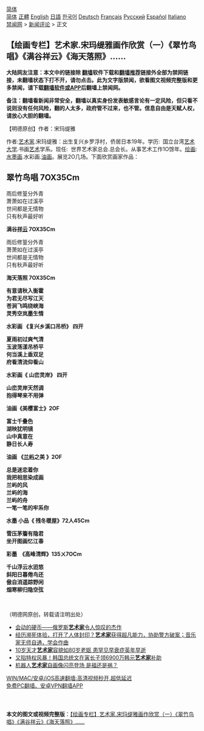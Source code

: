  <!-- 面包屑导航 --> <div class="breadcrumb"><!-- GTranslate: https://gtranslate.io/ -->  <div class="switcher notranslate">  <div class="selected">  <a href="#" onclick="return false;"> 简体</a>  </div>  <div class="option">  <a href="https://www.bannedbook.org" onclick="doGTranslate('zh-CN|zh-CN');jQuery('div.switcher div.selected a').html(jQuery(this).html());return false;" title="简体中文" class="nturl selected"> 简体</a>  <a href="https://www.bannedbook.org/zh-tw/" onclick="doGTranslate('zh-CN|zh-TW');jQuery('div.switcher div.selected a').html(jQuery(this).html());return false;" title="繁體中文" class="nturl"> 正體</a>  <a href="https://www.bannedbook.org/en/" onclick="doGTranslate('zh-CN|en');jQuery('div.switcher div.selected a').html(jQuery(this).html());return false;" title="English" class="nturl"> English</a>  <a href="https://www.bannedbook.org/ja/" onclick="doGTranslate('zh-CN|ja');jQuery('div.switcher div.selected a').html(jQuery(this).html());return false;" title="日本語" class="nturl"> 日語</a>  <a href="https://www.bannedbook.org/ko/" onclick="doGTranslate('zh-CN|ko');jQuery('div.switcher div.selected a').html(jQuery(this).html());return false;" title="한국어" class="nturl"> 한국어</a>  <a href="https://www.bannedbook.org/de/" onclick="doGTranslate('zh-CN|de');jQuery('div.switcher div.selected a').html(jQuery(this).html());return false;" title="Deutsch" class="nturl"> Deutsch</a>  <a href="https://www.bannedbook.org/fr/" onclick="doGTranslate('zh-CN|fr');jQuery('div.switcher div.selected a').html(jQuery(this).html());return false;" title="Français" class="nturl"> Français</a>  <a href="https://www.bannedbook.org/ru/" onclick="doGTranslate('zh-CN|ru');jQuery('div.switcher div.selected a').html(jQuery(this).html());return false;" title="Русский" class="nturl"> Русский</a>  <a href="https://www.bannedbook.org/es/" onclick="doGTranslate('zh-CN|es');jQuery('div.switcher div.selected a').html(jQuery(this).html());return false;" title="Español" class="nturl"> Español</a>  <a href="https://www.bannedbook.org/it/" onclick="doGTranslate('zh-CN|it');jQuery('div.switcher div.selected a').html(jQuery(this).html());return false;" title="Italiano" class="nturl"> Italiano</a>  </div>  </div>      <div class='breadcrumb-sub'><!-- Breadcrumb NavXT 6.3.0 --> <a href="https://www.bannedbook.org/" class="home">禁闻网</a> &gt; <a href="https://www.bannedbook.org/bnews/comments/" class="category">新闻评论</a> &gt; 正文</div></div><h2>【绘画专栏】艺术家.宋玛缇雅画作欣赏（一）《翠竹鸟唱》《满谷祥云》《海天落照》……</h2> <p class="notice"><b>大陆网友注意：本文中的链接除 <a href="https://github.com/bannedbook/fanqiang" >翻墙</a>软件下载和<a href="https://github.com/killgcd/justmysocks/blob/master/README.md">翻墙推荐</a>链接外全部为禁网链接，未翻墙状态下打不开，请勿点击。此为文字版禁闻，欲看图文视频完整版和更多禁闻，请下载<a href="https://github.com/bannedbook/fanqiang">翻墙软件或APP</a>后翻墙上禁闻网。</p><p>备注：翻墙看新闻非常安全，翻墙以真实身份发表敏感言论有一定风险，但只看不说则没有任何风险，翻的人太多，政府管不过来，也不管。信息自由是天赋人权，请放心大胆的翻墙。</b></p>  <div class="entry"> <p>              <a href="https://i0.wp.com/upload-images-bucket-v64rleca837do.s3.eu-west-1.amazonaws.com/wp-content/uploads/2021/07/25054903/212488052_304852311370851_3942933177987352641_n-1.jpg?fit=806%2C631&#038;ssl=1" data-caption=""></a>                            </p> <p>【明德原创】作者：宋玛缇雅</p> <p>作者:<a href="https://www.bannedbook.org/bnews/tag/%E8%89%BA%E6%9C%AF%E5%AE%B6/" class="st_tag internal_tag" rel="tag" title="标签 艺术家 下的日志">艺术家</a>.宋玛缇雅：出生复兴乡罗浮村，侨居日本19年。学历:  国立台湾<a href="https://www.bannedbook.org/bnews/tag/%E8%89%BA%E6%9C%AF%E5%A4%A7%E5%AD%A6/" class="st_tag internal_tag" rel="tag" title="标签 艺术大学 下的日志">艺术大学</a>.书画<a href="https://www.bannedbook.org/bnews/tag/%e8%89%ba%e6%9c%af/" class="st_tag internal_tag" rel="tag" title="标签 艺术 下的日志">艺术</a>学系。现任:  世界艺术家总会.总会长。从事艺术工作1O馀年。<a href="https://www.bannedbook.org/bnews/tag/%E7%BB%98%E7%94%BB/" class="st_tag internal_tag" rel="tag" title="标签 绘画 下的日志">绘画</a>:<a href="https://www.bannedbook.org/bnews/tag/%E6%B0%B4%E5%A2%A8%E7%94%BB/" class="st_tag internal_tag" rel="tag" title="标签 水墨画 下的日志">水墨画</a>.水彩画.<a href="https://www.bannedbook.org/bnews/tag/%E6%B2%B9%E7%94%BB/" class="st_tag internal_tag" rel="tag" title="标签 油画 下的日志">油画</a>。展览2O几场。下面欣赏画家作品：</p> <h2><strong>翠竹鸟唱 7OX35Cm</strong></h2> <p>雨后修篁分外青<br /> 萧萧如在过溪亭<br /> 世间都是无情物<br /> 只有秋声最好听</p> <p></p> <p class="oo9gr5id" dir="auto"><strong>满谷<a href="https://www.bannedbook.org/bnews/tag/%E7%A5%A5%E4%BA%91/" class="st_tag internal_tag" rel="tag" title="标签 祥云 下的日志">祥云</a> 7OX35Cm</strong></p> <p>雨后修篁分外青<br /> 萧萧如在过溪亭<br /> 世间都是无情物<br /> 只有秋声最好听</p> <p></p>  <p><strong>海天落照 7OX35Cm</strong></p> <p><strong>有意请秋入衡霍<br /> 为君无尽写江天<br /> 苍涧飞鸣绕峡海<br /> 灵秀空岚墨生情</strong></p> <p></p> <p><strong>水彩画 《复兴乡溪口吊桥》 四开</strong></p> <p><strong>夏雨初过爽气清</strong><br /> <strong>玉波荡漾吊桥平</strong><br /> <strong>何当溪上垂双足</strong><br /> <strong>府看清流仰看山</strong></p> <p><strong></strong></p> <p class="oo9gr5id" dir="auto"><strong>水彩画《 山峦灵岸》 四开</strong></p> <p><strong>山峦灵岸天然调</strong><br /> <strong>抱得琴来不用弹</strong></p>  <p>                </p> <p class="lzcic4wl" tabindex="0" role="gridcell" data-scope="messages_table"><strong>油画《美樱富士》</strong><strong>2OF</strong></p> <p><strong>富士千叠色</strong><br /> <strong>湖映犹明镜</strong><br /> <strong>山中真意在</strong><br /> <strong>静日长人寿</strong></p> <p></p> <p><strong>油画 《<a href="https://www.bannedbook.org/bnews/tag/%E5%85%B0%E5%B1%BF/" class="st_tag internal_tag" rel="tag" title="标签 兰屿 下的日志">兰屿</a>之美 》2OF</strong></p> <p><strong>总是迷恋着你</strong><br /> <strong>我把相思染成画</strong><br /> <strong>兰屿的风</strong><br /> <strong>兰屿的海</strong><br /> <strong>兰屿的舟</strong><br /> <strong>一笔一笔的牢系你</strong></p> <p></p> <p><strong>水墨 小品《 残冬暖屋》</strong><strong>72人45Cm</strong></p>  <p><strong>雪压茅簷有隐君</strong><br /> <strong>坐开图画忆江春</strong></p> <p></p> <p class="lzcic4wl" tabindex="0" role="gridcell" data-scope="messages_table"><strong>彩墨  《高峰清辉》135ㄨ7OCm</strong></p> <p><strong>千山浮云水迢悠</strong><br /> <strong>斜阳日暮倦鸟还</strong><br /> <strong>傲自消遥踪野闲</strong><br /> <strong>烟寒柳归隐空弦</strong></p> <p></p> <p>&nbsp;</p> <p>（明德网原创，转载请注明出处）</p> <ul class='op-related-articles' title='相关阅读'> <li><a href='https://www.bannedbook.org/bnews/comments/20210717/1588998.html' target='_blank'>会动的硬币——俄罗斯<b>艺术家</b>令人惊叹的杰作</a></li> <li><a href='https://www.bannedbook.org/bnews/comments/20210709/1583744.html' target='_blank'>经历濒死体验，打开了人体封印？<b>艺术家</b>获得超凡能力，协助警方破案；音乐家无师自通，学会作曲</a></li> <li><a href='https://www.bannedbook.org/bnews/comments/20210704/1580171.html' target='_blank'>10岁天才<b>艺术家</b>容貌如80岁老妪 患罕见早衰症英年早逝</a></li> <li><a href='https://www.bannedbook.org/bnews/worldnews/20210626/1574505.html' target='_blank'>又陷特权风暴！韩国总统文在寅长子领6900万韩元<b>艺术家</b>补助</a></li> <li><a href='https://www.bannedbook.org/bnews/comments/20210624/1573636.html' target='_blank'>机器人<b>艺术家</b>自画像闪亮登场 是福还是祸？</a></li> </ul> <p class="texttj"> <a href="https://github.com/bannedbook/fanqiang/wiki/V2ray%E6%9C%BA%E5%9C%BA" target="_blank">WIN/MAC/安卓/iOS高速翻墙:高清视频秒开,超低延迟</a><br/> <a href="https://github.com/bannedbook/fanqiang/wiki/%E7%A6%81%E9%97%BB%E7%BD%91%E5%AE%89%E5%8D%93%E7%BF%BB%E5%A2%99%E6%96%B0%E9%97%BBAPP" target="_blank">免费PC翻墙、安卓VPN翻墙APP</a></p> <p class="lzcic4wl" tabindex="0" role="gridcell" data-scope="messages_table"> </p><a name='sharetosocial'></a>  <div style="margin-bottom:5px;padding-bottom:5px;clear:both"> <div id="archive-pix-1" class="banner-ads"> <!-- AuctionX Display platform tag START --> <div id="26318x728x90x621x_ADSLOT2" clicktrack="%%CLICK_URL_ESC%%"></div> <!-- AuctionX Display platform tag END --> </div> <div id="archive-pix-2" class="banner-ads"> <!-- AuctionX Display platform tag START --> <div id="26315x300x250x621x_ADSLOT2" clicktrack="%%CLICK_URL_ESC%%"></div> <!-- AuctionX Display platform tag END --> </div> </div>  <div id="archive-pix-1" class="banner-ads"> <!-- AuctionX Display platform tag START --> <div id="26318x728x90x621x_ADSLOT3" clicktrack="%%CLICK_URL_ESC%%"></div> <!-- AuctionX Display platform tag END --> </div> <div><b>本文的图文或视频完整版</b>：<a href='https://www.bannedbook.org/bnews/comments/20210725/1593868.html'>【绘画专栏】艺术家.宋玛缇雅画作欣赏（一）《翠竹鸟唱》《满谷祥云》《海天落照》……</a></div>  </div><!--END ENTRY--> 